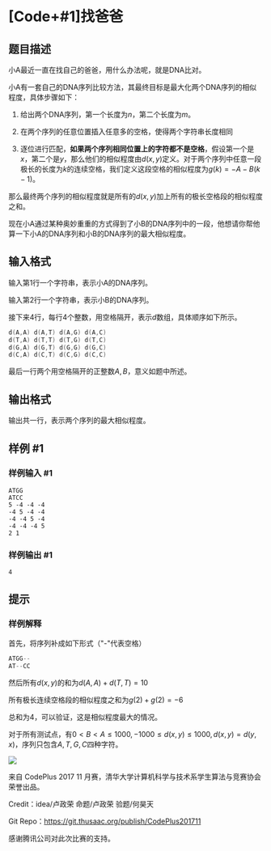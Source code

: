 # [Code+#1]找爸爸

## 题目描述

小A最近一直在找自己的爸爸，用什么办法呢，就是DNA比对。

小A有一套自己的DNA序列比较方法，其最终目标是最大化两个DNA序列的相似程度，具体步骤如下：


1. 给出两个DNA序列，第一个长度为$n$，第二个长度为$m$。

2. 在两个序列的任意位置插入任意多的空格，使得两个字符串长度相同

3. 逐位进行匹配，**如果两个序列相同位置上的字符都不是空格**，假设第一个是$x$，第二个是$y$，那么他们的相似程度由$d(x,y)$定义。对于两个序列中任意一段极长的长度为$k$的连续空格，我们定义这段空格的相似程度为$g(k)=-A-B(k-1)$。


那么最终两个序列的相似程度就是所有的$d(x,y)$加上所有的极长空格段的相似程度之和。

现在小A通过某种奥妙重重的方式得到了小B的DNA序列中的一段，他想请你帮他算一下小A的DNA序列和小B的DNA序列的最大相似程度。


## 输入格式

输入第$1$行一个字符串，表示小A的DNA序列。

输入第$2$行一个字符串，表示小B的DNA序列。

接下来$4$行，每行$4$个整数，用空格隔开，表示$d$数组，具体顺序如下所示。

```cpp
d(A,A) d(A,T) d(A,G) d(A,C)
d(T,A) d(T,T) d(T,G) d(T,C)
d(G,A) d(G,T) d(G,G) d(G,C)
d(C,A) d(C,T) d(C,G) d(C,C)
```
最后一行两个用空格隔开的正整数$A,B$，意义如题中所述。


## 输出格式

输出共一行，表示两个序列的最大相似程度。


## 样例 #1

### 样例输入 #1
```
ATGG
ATCC
5 -4 -4 -4 
-4 5 -4 -4 
-4 -4 5 -4 
-4 -4 -4 5 
2 1
```

### 样例输出 #1

```
4
```

## 提示

### 样例解释

首先，将序列补成如下形式（"-"代表空格）

```cpp
ATGG--
AT--CC
```
然后所有$d(x,y)$的和为$d(A,A)+d(T,T)=10$

所有极长连续空格段的相似程度之和为$g(2)+g(2)=-6$

总和为$4$，可以验证，这是相似程度最大的情况。

对于所有测试点，有$0< B<A \le 1000, -1000\le d(x,y)\le 1000,d(x,y)=d(y,x)$，序列只包含${A,T,G,C}$四种字符。

 ![](https://cdn.luogu.com.cn/upload/pic/12822.png) 

来自 CodePlus 2017 11 月赛，清华大学计算机科学与技术系学生算法与竞赛协会 荣誉出品。

Credit：idea/卢政荣 命题/卢政荣 验题/何昊天

Git Repo：https://git.thusaac.org/publish/CodePlus201711

感谢腾讯公司对此次比赛的支持。

